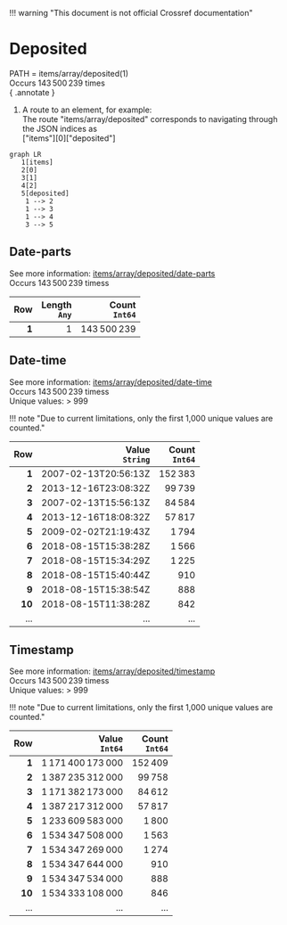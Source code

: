 !!! warning "This document is not official Crossref documentation"
# Deposited
PATH = items/array/deposited(1)  
Occurs 143 500 239 times  
{ .annotate }

1. A route to an element, for example:  
   The route "items/array/deposited" corresponds to navigating through the JSON indices as  
   ["items"][0]["deposited"]  

```mermaid
graph LR
   1[items]
   2[0]
   3[1]
   4[2]
   5[deposited]
    1 --> 2
    1 --> 3
    1 --> 4
    3 --> 5
```


## Date-parts
See more information: [items/array/deposited/date-parts](date-parts/index.md)  
Occurs 143 500 239 timess  

| **Row** | **Length**<br>`Any` | **Count**<br>`Int64` |
|--------:|--------------------:|---------------------:|
| **1**   | 1                   | 143 500 239          |

## Date-time
See more information: [items/array/deposited/date-time](date-time/index.md)  
Occurs 143 500 239 timess  
Unique values: > 999  

!!! note "Due to current limitations, only the first 1,000 unique values are counted."

| **Row** | **Value**<br>`String` | **Count**<br>`Int64` |
|--------:|----------------------:|---------------------:|
| **1**   | 2007-02-13T20:56:13Z  | 152 383              |
| **2**   | 2013-12-16T23:08:32Z  | 99 739               |
| **3**   | 2007-02-13T15:56:13Z  | 84 584               |
| **4**   | 2013-12-16T18:08:32Z  | 57 817               |
| **5**   | 2009-02-02T21:19:43Z  | 1 794                |
| **6**   | 2018-08-15T15:38:28Z  | 1 566                |
| **7**   | 2018-08-15T15:34:29Z  | 1 225                |
| **8**   | 2018-08-15T15:40:44Z  | 910                  |
| **9**   | 2018-08-15T15:38:54Z  | 888                  |
| **10**  | 2018-08-15T11:38:28Z  | 842                  |
| ... | ... | ... |

## Timestamp
See more information: [items/array/deposited/timestamp](timestamp/index.md)  
Occurs 143 500 239 timess  
Unique values: > 999  

!!! note "Due to current limitations, only the first 1,000 unique values are counted."

| **Row** | **Value**<br>`Int64` | **Count**<br>`Int64` |
|--------:|---------------------:|---------------------:|
| **1**   | 1 171 400 173 000    | 152 409              |
| **2**   | 1 387 235 312 000    | 99 758               |
| **3**   | 1 171 382 173 000    | 84 612               |
| **4**   | 1 387 217 312 000    | 57 817               |
| **5**   | 1 233 609 583 000    | 1 800                |
| **6**   | 1 534 347 508 000    | 1 563                |
| **7**   | 1 534 347 269 000    | 1 274                |
| **8**   | 1 534 347 644 000    | 910                  |
| **9**   | 1 534 347 534 000    | 888                  |
| **10**  | 1 534 333 108 000    | 846                  |
| ... | ... | ... |

